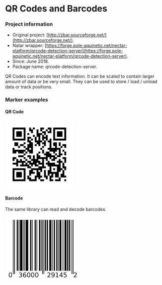 # QR Codes and Barcodes



### Project information

* Original project: [http://zbar.sourceforge.net/](http://zbar.sourceforge.net/). 
* Natar wrapper: [https://forge.pole-aquinetic.net/nectar-platform/qrcode-detection-server](https://forge.pole-aquinetic.net/nectar-platform/qrcode-detection-server).
* Since: June 2018.
* Package name: qrcode-detection-server.

QR Codes can encode text information. It can be scaled to contain larger amount of data or be very small. They can be used to store / load / unload data or track positions.

### Marker examples 

#### QR Code

![Sample QR Code containing the Wikipedia URL.](../../.gitbook/assets/image%20%285%29.png)

#### Barcode 

The same library can read and decode barcodes. 

![](../../.gitbook/assets/image%20%281%29.png)



